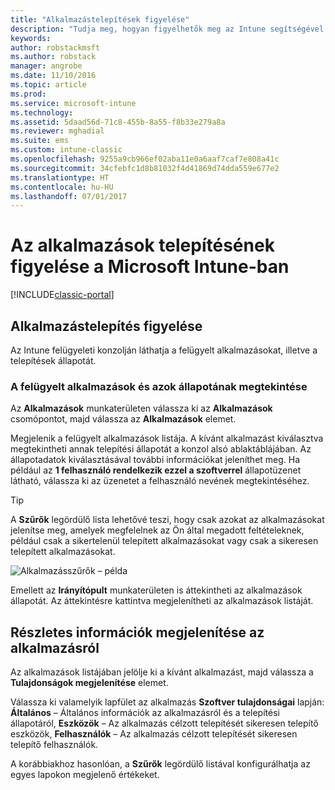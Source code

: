 ```yaml
---
title: "Alkalmazástelepítések figyelése"
description: "Tudja meg, hogyan figyelhetők meg az Intune segítségével telepített alkalmazások."
keywords: 
author: robstackmsft
ms.author: robstack
manager: angrobe
ms.date: 11/10/2016
ms.topic: article
ms.prod: 
ms.service: microsoft-intune
ms.technology: 
ms.assetid: 5daad56d-71c8-455b-8a55-f8b33e279a8a
ms.reviewer: mghadial
ms.suite: ems
ms.custom: intune-classic
ms.openlocfilehash: 9255a9cb966ef02aba11e0a6aaf7caf7e808a41c
ms.sourcegitcommit: 34cfebfc1d8b81032f4d41869d74dda559e677e2
ms.translationtype: HT
ms.contentlocale: hu-HU
ms.lasthandoff: 07/01/2017
---
```

# <a name="monitor-app-deployments-in-microsoft-intune"></a>Az alkalmazások telepítésének figyelése a Microsoft Intune-ban

[!INCLUDE[classic-portal](../includes/classic-portal.md)]

## <a name="monitor-an-app-deployment"></a>Alkalmazástelepítés figyelése
Az Intune felügyeleti konzolján láthatja a felügyelt alkalmazásokat, illetve a telepítések állapotát. <!---App status is displayed in real-time. You don't have to wait for the device to check-in before you can see this.--->

### <a name="to-view-apps-that-you-manage-and-their-status"></a>A felügyelt alkalmazások és azok állapotának megtekintése
Az **Alkalmazások** munkaterületen válassza ki az **Alkalmazások** csomópontot, majd válassza az **Alkalmazások** elemet.

Megjelenik a felügyelt alkalmazások listája. A kívánt alkalmazást kiválasztva megtekintheti annak telepítési állapotát a konzol alsó ablaktáblájában. Az állapotadatok kiválasztásával további információkat jeleníthet meg. Ha például az **1 felhasználó rendelkezik ezzel a szoftverrel** állapotüzenet látható, válassza ki az üzenetet a felhasználó nevének megtekintéséhez.

> [!TIP]
> A **Szűrők** legördülő lista lehetővé teszi, hogy csak azokat az alkalmazásokat jelenítse meg, amelyek megfelelnek az Ön által megadott feltételeknek, például csak a sikertelenül telepített alkalmazásokat vagy csak a sikeresen telepített alkalmazásokat.
>
> ![Alkalmazásszűrők – példa](./media/app-filters.png)

Emellett az **Irányítópult** munkaterületen is áttekintheti az alkalmazások állapotát. Az áttekintésre kattintva megjelenítheti az alkalmazások listáját.

## <a name="to-view-more-detailed-information-about-an-app"></a>Részletes információk megjelenítése az alkalmazásról
Az alkalmazások listájában jelölje ki a kívánt alkalmazást, majd válassza a **Tulajdonságok megjelenítése** elemet.

Válassza ki valamelyik lapfület az alkalmazás **Szoftver tulajdonságai** lapján: **Általános** – Általános információk az alkalmazásról és a telepítési állapotáról, **Eszközök** – Az alkalmazás célzott telepítését sikeresen telepítő eszközök, **Felhasználók** – Az alkalmazás célzott telepítését sikeresen telepítő felhasználók.

A korábbiakhoz hasonlóan, a **Szűrők** legördülő listával konfigurálhatja az egyes lapokon megjelenő értékeket.
